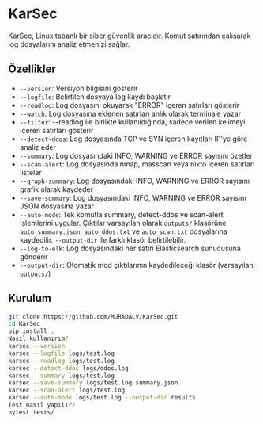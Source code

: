 # KarSec

KarSec, Linux tabanlı bir siber güvenlik aracıdır. Komut satırından çalışarak log dosyalarını analiz etmenizi sağlar.

## Özellikler
- `--version`: Versiyon bilgisini gösterir
- `--logfile`: Belirtilen dosyaya log kaydı başlatır
- `--readlog`: Log dosyasını okuyarak "ERROR" içeren satırları gösterir
- `--watch`: Log dosyasına eklenen satırları anlık olarak terminale yazar
- `--filter`: --readlog ile birlikte kullanıldığında, sadece verilen kelimeyi içeren satırları gösterir
- `--detect-ddos`: Log dosyasında TCP ve SYN içeren kayıtları IP'ye göre analiz eder
- `--summary`: Log dosyasındaki INFO, WARNING ve ERROR sayısını özetler
- `--scan-alert`: Log dosyasında nmap, masscan veya nikto içeren satırları listeler
- `--graph-summary`: Log dosyasındaki INFO, WARNING ve ERROR sayısını grafik olarak kaydeder
- `--save-summary`: Log dosyasındaki INFO, WARNING ve ERROR sayısını JSON dosyasına yazar
- `--auto-mode`: Tek komutla summary, detect-ddos ve scan-alert işlemlerini uygular. Çıktılar varsayılan olarak `outputs/` klasörüne `auto_summary.json`, `auto_ddos.txt` ve `auto_scan.txt` dosyalarına kaydedilir. `--output-dir` ile farklı klasör belirtilebilir.
- `--log-to-elk`: Log dosyasındaki her satırı Elasticsearch sunucusuna gönderir
- `--output-dir`: Otomatik mod çıktılarının kaydedileceği klasör (varsayılan: `outputs/`)

## Kurulum
```bash
git clone https://github.com/MURADALV/KarSec.git
cd KarSec
pip install .
Nasıl kullanırım?
karsec --version
karsec --logfile logs/test.log
karsec --readlog logs/test.log
karsec --detect-ddos logs/ddos.log
karsec --summary logs/test.log
karsec --save-summary logs/test.log summary.json
karsec --scan-alert logs/test.log
karsec --auto-mode logs/test.log --output-dir results
Test nasıl yapılır?
pytest tests/

